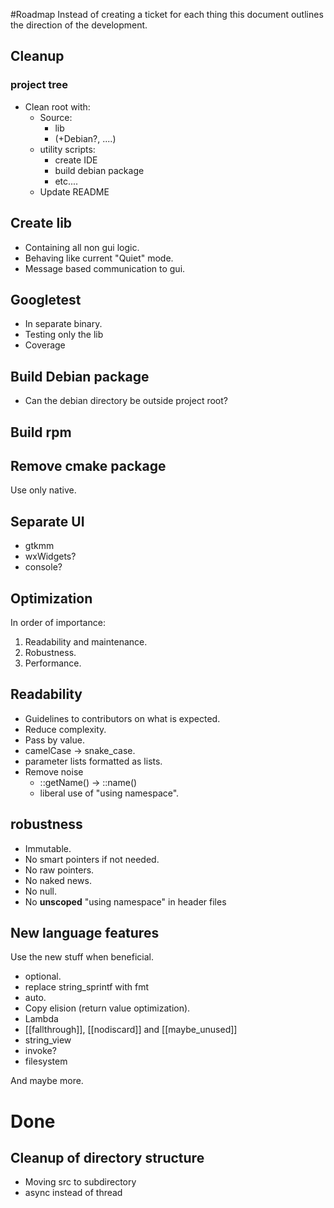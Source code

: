 
#Roadmap
Instead of creating a ticket for each thing this document outlines the
direction of the development.

## Cleanup
### project tree
* Clean root with:
    * Source: 
        * lib
        * (+Debian?, ....)
    * utility scripts: 
        * create IDE
        * build debian package
        * etc....   
    * Update README

## Create lib
* Containing all non gui logic.
* Behaving like current "Quiet" mode.
* Message based communication to gui.

## Googletest
* In separate binary.
* Testing only the lib
* Coverage

## Build Debian package
* Can the debian directory be outside project root?

## Build rpm

## Remove cmake package
Use only native.

## Separate UI
* gtkmm
* wxWidgets?
* console?

## Optimization
In order of importance:
1. Readability and maintenance.
2. Robustness.
3. Performance.

## Readability 
* Guidelines to contributors on what is expected.
* Reduce complexity.
* Pass by value.
* camelCase -> snake_case.
* parameter lists formatted as lists.
* Remove noise
    * ::getName() -> ::name()
    * liberal use of "using namespace".

## robustness
* Immutable.
* No smart pointers if not needed.
* No raw pointers.
* No naked news.
* No null.
* No **unscoped** "using namespace" in header files

## New language features
Use the new stuff when beneficial.
* optional.
* replace string_sprintf with fmt
* auto.
* Copy elision (return value optimization).
* Lambda
* [[fallthrough]], [[nodiscard]] and [[maybe_unused]]
* string_view
* invoke?
* filesystem

And maybe more.


# Done

## Cleanup of directory structure
 * Moving src to subdirectory
 * async instead of thread


